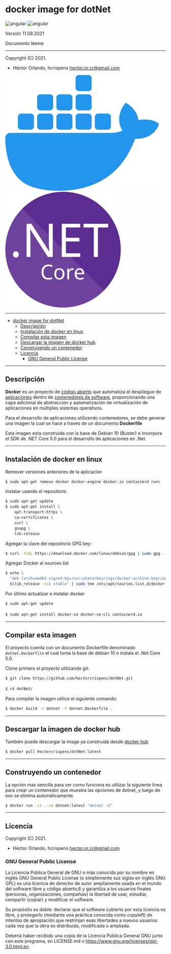 # docker image for dotNet
![angular](https://img.shields.io/badge/.NETCore-5.0-0078d6?style=flat-square&logo=windows)   ![angular](https://img.shields.io/badge/Debian-10(buster)-a81d33?style=flat-square&logo=Debian)

Versión 11.08.2021

Documento léeme

------

Copyright (C) 2021.

- Héctor Orlando, hcrispens
  hector.or.cr@gmail.com

![docker](images/docker.svg)               ![dotnet](images/dotnet48.svg)



------


- [docker image for dotNet](#docker-image-for-dotnet)
  - [Descripción](#descripción)
  - [Instalación de docker en linux](#instalación-de-docker-en-linux)
  - [Compilar esta imagen](#compilar-esta-imagen)
  - [Descargar la imagen de docker hub](#descargar-la-imagen-de-docker-hub)
  - [Construyendo un contenedor](#construyendo-un-contenedor)
  - [Licencia](#licencia)
    - [GNU General Public License](#gnu-general-public-license)
------



## Descripción

**Docker** es un proyecto de [código abierto](https://es.wikipedia.org/wiki/Código_abierto) que automatiza el despliegue de [aplicaciones](https://es.wikipedia.org/wiki/Aplicación_informática) dentro de [contenedores de software](https://es.wikipedia.org/wiki/Contenedores_de_software), proporcionando una capa adicional de abstracción y automatización de  virtualización de aplicaciones en múltiples sistemas operativos.

Para el desarrollo de aplicaciones utilizando contenedores, se debe generar una imagen la cual se hace a traves de un documento **Dockerfile**

Esta imagen esta construida con la base de Debian 10 (Buster) e incorpora el SDK de .NET Core 5.0 para el desarrollo de aplicaciones en .Net.

------



## Instalación de docker en linux

Remover versiones anteriores de la aplicación

```bash
$ sudo apt-get remove docker docker-engine docker.io containerd runc
```



Instalar usando el repositorio

```bash
$ sudo apt-get update
$ sudo apt-get install \
    apt-transport-https \
    ca-certificates \
    curl \
    gnupg \
    lsb-release
```



Agregar la clave del repositorio GPG key:

```bash
$ curl -fsSL https://download.docker.com/linux/debian/gpg | sudo gpg --dearmor -o /usr/share/keyrings/docker-archive-keyring.gpg
```



Agregar Docker al sources.list

```bash
$ echo \
  "deb [arch=amd64 signed-by=/usr/share/keyrings/docker-archive-keyring.gpg] https://download.docker.com/linux/debian \
  $(lsb_release -cs) stable" | sudo tee /etc/apt/sources.list.d/docker.list > /dev/null
```



Por último actualizar e instalar docker 

```bash
$ sudo apt-get update

$ sudo apt-get install docker-ce docker-ce-cli containerd.io
```

------



## Compilar esta imagen

El proyecto cuenta con un documento Dockerfile denominado `dotnet.Dockerfile` el cual toma la base de debian 10 e instala el .Net Core 5.0.

Clone primero el proyecto utilizando git:

```bash
$ git clone https://github.com/hectorcrispens/dotNet.git

$ cd dotNet/
```

Para compilar la imagen utilice el siguiente comando:

```bash
$ docker build -t dotnet -f dotnet.Dockerfile .
```

------



## Descargar la imagen de docker hub

También puede descargar la image ya construida desde [docker hub](https://hub.docker.com/)

```bash
$ docker pull hectorcrispens/dotNet:latest
```

------



## Construyendo un contenedor

La opción mas sencilla para ver como funciona es utilizar la siguiente linea para crear un contenedor que muestra las opciones de dotnet, y luego de eso se elimina automáticamente.

```bash
$ docker run -it --rm dotnet:latest "dotnet -h"
```

------



## Licencia

Copyright (C) 2021.

- Héctor Orlando, hcrispens
  hector.or.cr@gmail.com

### GNU General Public License

La Licencia Pública General de GNU o más conocida por su nombre en inglés GNU General Public License (o simplemente sus siglas en inglés GNU GPL) es una licencia de derecho de autor ampliamente usada en el mundo del software libre y código abierto,6 y garantiza a los usuarios finales (personas, organizaciones, compañías) la libertad de usar, estudiar, compartir (copiar) y modificar el software. 

Su propósito es doble: declarar que el software cubierto por esta licencia es libre, y protegerlo (mediante una práctica conocida como copyleft) de intentos de apropiación que restrinjan esas libertades a nuevos usuarios cada vez que la obra es distribuida, modificada o ampliada. 

Debería haber recibido una copia de la Licencia Pública General GNU junto con
este programa, en LICENSE.md o <https://www.gnu.org/licenses/gpl-3.0.html.en>.
